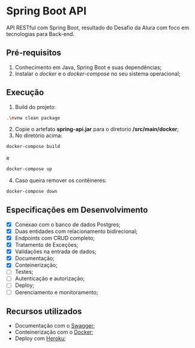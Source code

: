 # Spring Boot API

API RESTful com Spring Boot, resultado do Desafio da Alura com foco em tecnologias para Back-end.

## Pré-requisitos

1. Conhecimento em Java, Spring Boot e suas dependências;
2. Instalar o _docker_ e o _docker-compose_ no seu sistema operacional;

## Execução

1. Build do projeto:

```bash
.\mvnw clean package
```

2. Copie o artefato **spring-api.jar** para o diretorio **/src/main/docker**;
3. No diretório acima:

```bash
docker-compose build
```

e

```bash
docker-compose up
```

4. Caso queira remover os contêineres:

```bash
docker-compose down
```

## Especificações em Desenvolvimento

- [x] Conexao com o banco de dados Postgres;
- [x] Duas entidades com relacionamento bidirecional;
- [x] Endpoints com CRUD completo;
- [x] Tratamento de Exceções;
- [x] Validações na entrada de dados;
- [x] Documentação;
- [x] Conteinerização;
- [ ] Testes;
- [ ] Autenticação e autorização;
- [ ] Deploy;
- [ ] Gerenciamento e monitoramento;

## Recursos utilizados

- Documentação com o [Swagger](https://swagger.io/);
- Conteinerização com o [Docker](https://www.docker.com/);
- Deploy com [Heroku](https://www.heroku.com/);

